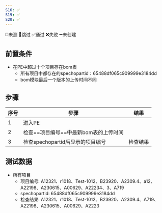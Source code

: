 ```yaml
---
S16: ✅
S19: ✅
S20: ✅
---
```

◻️未测    🚫跳过     ✅通过    ❌失败     ➖未创建

## 前置条件

- 在PE中超过十个项目存在bom表
	- 所有项目中都存在的spechopartid：65488df065c909999e3184dd
	- bom模块最后一个版本的上传时间不同

## 步骤

| 序号  | 步骤                     | 结果   |
| --- | ---------------------- | ---- |
| 1   | 进入PE                   |      |
| 2   | 检查==项目编号==中最新bom表的上传时间 |      |
| 3   | 检查spechopartid后显示的项目编号 | 检查结果 |

## 测试数据

- 所有项目
	- 项目编号: A12321、r1018、Test-1012、B23920、A2309.4、a12、A22198、A230615、A00629、A22234、3、A719
	- spechopartid: 65488df065c909999e3184dd
	- 检查结果: A12321、r1018、Test-1012、B23920、A2309.4、A719、A22198、A230615、A00629、A2223
